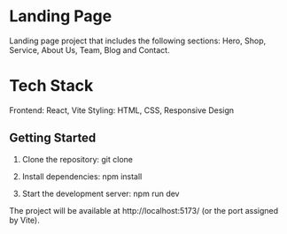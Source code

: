 # Landing Page

Landing page project that includes the following sections: Hero, Shop, Service, About Us, Team, Blog and Contact.

# Tech Stack

Frontend: React, Vite
Styling: HTML, CSS, Responsive Design

## Getting Started

1. Clone the repository:
   git clone <repo-url>

2. Install dependencies:
   npm install

3. Start the development server:
   npm run dev

The project will be available at http://localhost:5173/ (or the port assigned by Vite).
